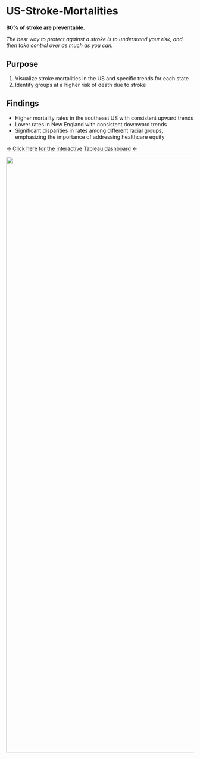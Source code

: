 # US-Stroke-Mortalities

**80% of stroke are preventable.**

*The best way to protect against a stroke is to understand your risk, and then take control over as much as you can.*

## Purpose

1) Visualize stroke mortalities in the US and specific trends for each state
2) Identify groups at a higher risk of death due to stroke

## Findings

* Higher mortality rates in the southeast US with consistent upward trends
* Lower rates in New England with consistent downward trends
* Significant disparities in rates among different racial groups, emphasizing the importance of addressing healthcare equity
  
<a href="https://public.tableau.com/app/profile/alexandra.krasnogorska/viz/StrokeMortalitiesv2/RatesandTrends
">→ Click here for the interactive Tableau dashboard ←</a>

<img src =
"https://github.com/akrasnogorska/us-stroke-mortalities/assets/136116491/8b190428-1da8-416f-89e0-69e23716a19b"  align="center"  width="1600" height="auto" />



